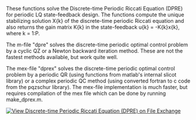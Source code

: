These functions solve the Discrete-time Periodic Riccati Equation (DPRE) for periodic LQ state-feedback design. The functions compute the unique stabilizing solution X{k} of the discrete-time periodic Riccati equation and also returns the gain matrix K{k} in the state-feedback u{k} = -K{k}x{k}, where k = 1:P.

The m-file "dpre" solves the discrete-time periodic optimal control problem by a cyclic QZ or a Newton backward iteration method. These are not the fastest methods available, but work quite well. 

The mex-file "dprex" solves the discrete-time periodic optimal control problem by a periodic QR (using functions from matlab's internal slicot library) or a complex periodic QC method (using converted fortran to c code from the pqzschur library). The mex-file implementation is much faster, but requires compilation of the mex file which can be done by running make_dprex.m. 

[![View  Discrete-time Periodic Riccati Equation (DPRE) on File Exchange](https://www.mathworks.com/matlabcentral/images/matlab-file-exchange.svg)](https://www.mathworks.com/matlabcentral/fileexchange/21379-discrete-time-periodic-riccati-equation-dpre)

